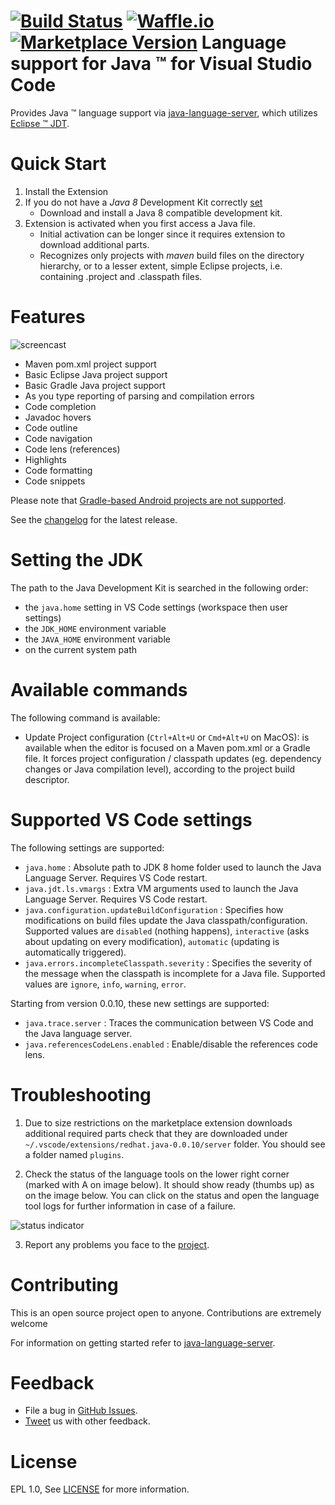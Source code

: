 
[![Build Status](https://travis-ci.org/redhat-developer/vscode-java.svg?branch=master)](https://travis-ci.org/redhat-developer/vscode-java) [![Waffle.io](https://img.shields.io/waffle/label/redhat-developer/vscode-java/in%20progress.svg?maxAge=2592000?style=plastic)](https://waffle.io/redhat-developer/vscode-java) [![Marketplace Version](http://vsmarketplacebadge.apphb.com/version/redhat.java.svg "Current Release")](https://marketplace.visualstudio.com/items?itemName=redhat.java)
Language support for Java &trade; for Visual Studio Code
=====================

Provides Java &trade; language support via
[java-language-server](https://github.com/gorkem/java-language-server), which utilizes
[Eclipse &trade; JDT](http://www.eclipse.org/jdt/).

Quick Start
============
1. Install the Extension
2. If you do not have a _Java 8_ Development Kit correctly [set](#setting-the-jdk)
    * Download and install a Java 8 compatible development kit.
3. Extension is activated when you first access a Java file.
    * Initial activation can be longer since it requires extension to download additional parts.
    * Recognizes only projects with *maven* build files on the directory hierarchy, or to a lesser extent, simple Eclipse projects, i.e. containing .project and .classpath files.

Features
=========
![ screencast ](https://raw.githubusercontent.com/redhat-developer/vscode-java/master/images/vscode-java.0.0.1.gif)

* Maven pom.xml project support
* Basic Eclipse Java project support
* Basic Gradle Java project support
* As you type reporting of parsing and compilation errors
* Code completion
* Javadoc hovers
* Code outline
* Code navigation
* Code lens (references)
* Highlights
* Code formatting
* Code snippets

Please note that [Gradle-based Android projects are not supported](https://github.com/redhat-developer/vscode-java/issues/10#issuecomment-268834749).

See the [changelog](CHANGELOG.md) for the latest release.

Setting the JDK
===============
The path to the Java Development Kit is searched in the following order:

- the `java.home` setting in VS Code settings (workspace then user settings)
- the `JDK_HOME` environment variable
- the `JAVA_HOME` environment variable
- on the current system path

Available commands
==========================
The following command is available:
- Update Project configuration (`Ctrl+Alt+U` or `Cmd+Alt+U` on MacOS):  is available when the editor is focused on a Maven pom.xml or a Gradle file. It forces project configuration / classpath updates (eg. dependency changes or Java compilation level), according to the project build descriptor.

Supported VS Code settings
==========================
The following settings are supported:

* `java.home` : Absolute path to JDK 8 home folder used to launch the Java Language Server. Requires VS Code restart.
* `java.jdt.ls.vmargs` : Extra VM arguments used to launch the Java Language Server. Requires VS Code restart.
* `java.configuration.updateBuildConfiguration` : Specifies how modifications on build files update the Java classpath/configuration. Supported values are `disabled` (nothing happens), `interactive` (asks about updating on every modification), `automatic` (updating is automatically triggered).
* `java.errors.incompleteClasspath.severity` : Specifies the severity of the message when the classpath is incomplete for a Java file. Supported values are `ignore`, `info`, `warning`, `error`.

Starting from version 0.0.10, these new settings are supported:

* `java.trace.server` : Traces the communication between VS Code and the Java language server.
* `java.referencesCodeLens.enabled` : Enable/disable the references code lens.

Troubleshooting
===============
1. Due to size restrictions on the marketplace extension downloads additional required parts check that they
are downloaded under `~/.vscode/extensions/redhat.java-0.0.10/server` folder.
You should see a folder named `plugins`.

2. Check the status of the language tools on the lower right corner (marked with A on image below).
It should show ready (thumbs up) as on the image below. You can click on the status and open the
language tool logs for further information in case of a failure.

![ status indicator ](https://raw.githubusercontent.com/redhat-developer/vscode-java/master/images/statusMarker.png)

3. Report any problems you face to the [project](https://github.com/redhat-developer/vscode-java/issues).

Contributing
===============
This is an open source project open to anyone. Contributions are extremely welcome

For information on getting started refer to [java-language-server](https://github.com/gorkem/java-language-server/blob/master/README.md).

Feedback
===============
* File a bug in [GitHub Issues](https://github.com/redhat-developer/vscode-java/issues).
* [Tweet](https://twitter.com/GorkemErcan) us with other feedback.


License
===============
EPL 1.0, See [LICENSE](LICENSE) for more information.
